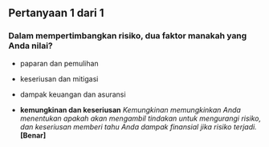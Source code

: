 ## Pertanyaan 1 dari 1
### Dalam mempertimbangkan risiko, dua faktor manakah yang Anda nilai?

- paparan dan pemulihan

- keseriusan dan mitigasi

- dampak keuangan dan asuransi

- **kemungkinan dan keseriusan** *Kemungkinan memungkinkan Anda menentukan apakah akan mengambil tindakan untuk mengurangi risiko, dan keseriusan memberi tahu Anda dampak finansial jika risiko terjadi.* **[Benar]**

